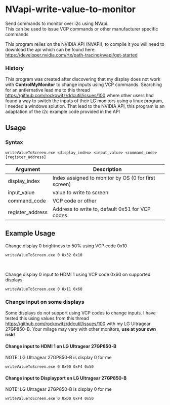 # NVapi-write-value-to-monitor
Send commands to monitor over i2c using NVapi. <br>
This can be used to issue VCP commands or other manufacturer specific commands


This program relies on the NVIDIA API (NVAPI), to compile it you will need to download the api which can be found here: <br> https://developer.nvidia.com/rtx/path-tracing/nvapi/get-started

### History 
This program was created after discovering that my display does not work with <b>ControlMyMonitor</b> to change inputs using VCP commands. Searching for an antlernative lead me to this thread https://github.com/rockowitz/ddcutil/issues/100 where other users had found a way to switch the inputs of their LG monitors using a linux program, I needed a windows solution. That lead to the NVIDIA API, this program is an adaptation of the i2c example code provided in the API

## Usage

### Syntax
```
writeValueToScreen.exe <display_index> <input_value> <command_code> [register_address]
```

| Argument | Description |
| -------- | ----------- |
| display_index | Index assigned to monitor by OS (0 for first screen) |
| input_value   | value to write to screen |
| command_code  | VCP code or other|
| register_address | Address to write to, default 0x51 for VCP codes |



## Example Usage
Change display 0 brightness to 50% using VCP code 0x10
```
writeValueToScreen.exe 0 0x32 0x10 
```
<br>

Change display 0 input to HDMI 1 using VCP code 0x60 on supported displays
```
writeValueToScreen.exe 0 0x11 0x60 
```

### Change input on some displays
Some displays do not support using VCP codes to change inputs. I have tested this using values from this thread https://github.com/rockowitz/ddcutil/issues/100 with my LG Ultragear 27GP850-B. Your milage may vary with other monitors, <b>use at your own risk!</b>

#### Change input to HDMI 1 on LG Ultragear 27GP850-B
NOTE: LG Ultragear 27GP850-B is display 0 for me
```
writeValueToScreen.exe 0 0x90 0xF4 0x50
```

#### Change input to Displayport on LG Ultragear 27GP850-B
NOTE: LG Ultragear 27GP850-B is display 0 for me
```
writeValueToScreen.exe 0 0xD0 0xF4 0x50
```
